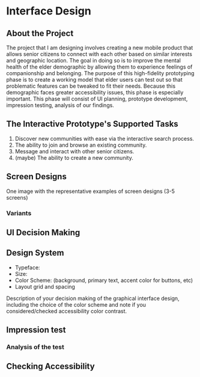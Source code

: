 # Interface Design

## About the Project

The project that I am designing involves creating a new mobile product that allows senior citizens to connect with each other based on similar interests and geographic location. The goal in doing so is to improve the mental health of the elder demographic by allowing them to experience feelings of companionship and belonging. The purpose of this high-fidelity prototyping phase is to create a working model that elder users can test out so that problematic features can be tweaked to fit their needs. Because this demographic faces greater accessibility issues, this phase is especially important. This phase will consist of UI planning, prototype development, impression testing, analysis of our findings.

## The Interactive Prototype's Supported Tasks

1. Discover new communities with ease via the interactive search process.
2. The ability to join and browse an existing community.
3. Message and interact with other senior citizens. 
4. (maybe) The ability to create a new community.

## Screen Designs
One image with the representative examples of screen designs (3-5 screens) 

### Variants

## UI Decision Making

## Design System

* Typeface:
* Size:
* Color Scheme: (background, primary text, accent color for buttons, etc)
* Layout grid and spacing


Description of your decision making of the graphical interface design, including the choice of the color scheme and note if you considered/checked accessibility color contrast.


## Impression test 

### Analysis of the test

## Checking Accessibility
